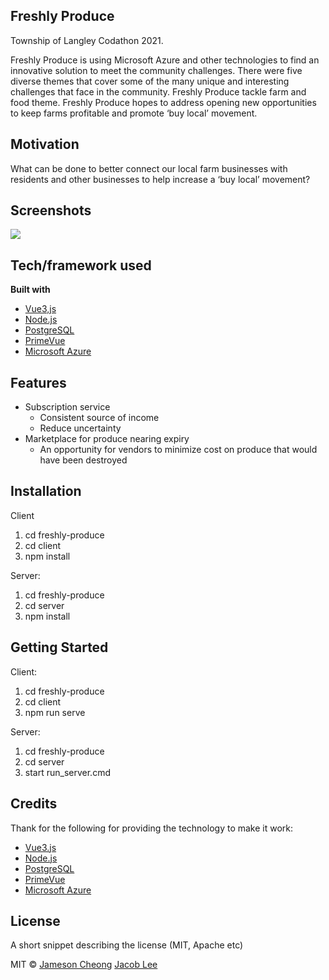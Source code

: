## Freshly Produce
Township of Langley Codathon 2021.

Freshly Produce is using Microsoft Azure and other technologies to find an innovative solution to meet the community challenges. There were five diverse themes that cover some of the many unique and interesting challenges that face in the community. Freshly Produce tackle farm and food theme. Freshly Produce hopes to address opening new opportunities to keep farms profitable and promote ‘buy local’ movement.


## Motivation
What can be done to better connect our local farm businesses with residents and other businesses to help increase a ‘buy local’ movement?


## Screenshots
![](FreshlyProduce.gif)

## Tech/framework used
<b>Built with</b>
- [Vue3,js](https://v3.vuejs.org/)
- [Node.js](https://nodejs.org/en/)
- [PostgreSQL](https://www.postgresql.org/)
- [PrimeVue](https://www.primefaces.org/primevue/showcase/#/)
- [Microsoft Azure](https://azure.microsoft.com/en-ca/)

## Features
- Subscription service
  - Consistent source of income
  - Reduce uncertainty
- Marketplace for produce nearing expiry
  - An opportunity for vendors to minimize cost on produce that would have been destroyed


## Installation
Client
1. cd freshly-produce
2. cd client
3. npm install

Server:
1. cd freshly-produce
2. cd server
3. npm install

## Getting Started 

Client:
1. cd freshly-produce
2. cd client
3. npm run serve

Server:
1. cd freshly-produce
2. cd server
3. start run_server.cmd


## Credits
Thank for the following for providing the technology to make it work:
- [Vue3.js](https://v3.vuejs.org/)
- [Node.js](https://nodejs.org/en/)
- [PostgreSQL](https://www.postgresql.org/)
- [PrimeVue](https://www.primefaces.org/primevue/showcase/#/)
- [Microsoft Azure](https://azure.microsoft.com/en-ca/)

## License
A short snippet describing the license (MIT, Apache etc)

MIT © [Jameson Cheong](https://github.com/jcheong9) [Jacob Lee](https://github.com/jlee93115)
